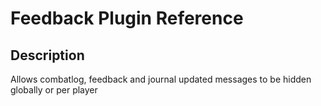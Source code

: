 # Feedback Plugin Reference

## Description

Allows combatlog, feedback and journal updated messages to be hidden globally or per player
